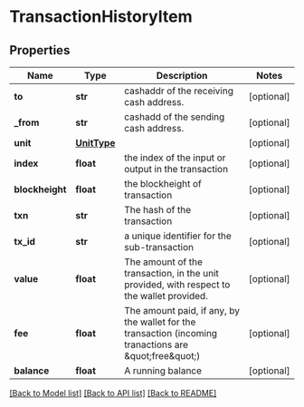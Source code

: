 # TransactionHistoryItem

## Properties
Name | Type | Description | Notes
------------ | ------------- | ------------- | -------------
**to** | **str** | cashaddr of the receiving cash address. | [optional] 
**_from** | **str** | cashadd of the sending cash address. | [optional] 
**unit** | [**UnitType**](UnitType.md) |  | [optional] 
**index** | **float** | the index of the input or output in the transaction | [optional] 
**blockheight** | **float** | the blockheight of transaction | [optional] 
**txn** | **str** | The hash of the transaction | [optional] 
**tx_id** | **str** | a unique identifier for the sub-transaction | [optional] 
**value** | **float** | The amount of the transaction, in the unit provided, with respect to the wallet provided. | [optional] 
**fee** | **float** | The amount paid, if any, by the wallet for the transaction (incoming tranactions are \&quot;free\&quot;) | [optional] 
**balance** | **float** | A running balance | [optional] 

[[Back to Model list]](../README.md#documentation-for-models) [[Back to API list]](../README.md#documentation-for-api-endpoints) [[Back to README]](../README.md)


